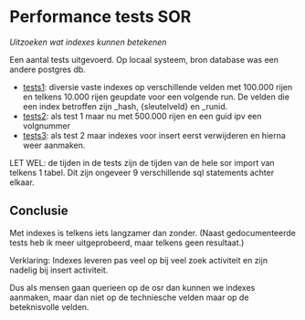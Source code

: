 Performance tests SOR
=====================

*Uitzoeken wat indexes kunnen betekenen*

Een aantal tests uitgevoerd. Op locaal systeem, bron database was een andere postgres db.

 - [tests1](results/tests1.md): diversie vaste indexes op verschillende velden met 100.000 rijen en telkens 10.000 rijen geupdate voor een volgende run.
 De velden die een index betroffen zijn _hash, {sleutelveld} en _runid.
 - [tests2](results/tests2.md): als test 1 maar nu met 500.000 rijen en een guid ipv een volgnummer
 - [tests3](results/tests3.md): als test 2 maar indexes voor insert eerst verwijderen en hierna weer aanmaken.

 LET WEL: de tijden in de tests zijn de tijden van de hele sor import van telkens 1 tabel. Dit zijn ongeveer 9 verschillende sql statements achter elkaar.


 Conclusie
 ----------
 Met indexes is telkens iets langzamer dan zonder. (Naast gedocumenteerde tests heb ik meer uitgeprobeerd, maar telkens geen resultaat.)

 Verklaring: Indexes leveren pas veel op bij veel zoek activiteit en zijn nadelig bij insert activiteit.

 Dus als mensen gaan querieen op de osr dan kunnen we indexes aanmaken, maar dan niet op de techniesche velden maar op de beteknisvolle velden.


